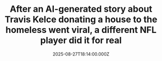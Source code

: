 ---
title: "After an AI-generated story about Travis Kelce donating a house to the homeless went viral, a different NFL player did it for real"
date: 2025-08-27T18:14:00.000Z
category: Human Kindness
externalLink: "https://www.goodgoodgood.co/articles/travis-kelce-homeless-jordan-jenkins"
image: ""
excerpt: "At a time when fake “feel good news” is increasingly common, a former NFL player is making a real-world impact for homeless veterans.…"
---